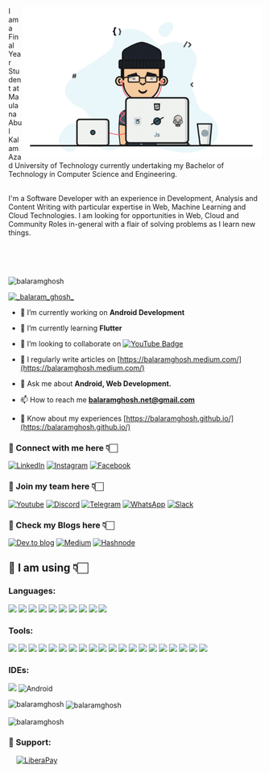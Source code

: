 


<img align="right" height="300" src="https://github.com/BALARAMGHOSH/BALARAMGHOSH/blob/main/coder.gif?raw=true">
I am a Final Year Student at Maulana Abul Kalam Azad University of Technology currently undertaking my Bachelor of Technology in Computer Science and Engineering.
<br>
<br>

I'm a Software Developer with an experience in Development, Analysis and Content Writing with particular expertise in Web, Machine Learning and Cloud Technologies. I am looking for opportunities in Web, Cloud and Community Roles in-general with a flair of solving problems as I learn new things.

<br>
<br>
<br>

<p align="left"> <img src="https://komarev.com/ghpvc/?username=balaramghosh&label=Profile%20views&color=0e75b6&style=flat" alt="balaramghosh" /> </p>

<p align="left"> <a href="https://twitter.com/_balaram_ghosh_" target="blank"><img src="https://img.shields.io/twitter/follow/_balaram_ghosh_?logo=twitter&style=for-the-badge" alt="_balaram_ghosh_" /></a> </p>

- 🔭 I’m currently working on **Android Development**

- 🌱 I’m currently learning **Flutter**

- 👯 I’m looking to collaborate on [![YouTube Badge](https://img.shields.io/badge/-YouTube-FF0000?style=flat&logo=YouTube&logoColor=white)](https://www.youtube.com/channel/UCkONbVXoZxD4usLgfCC8fFA/featured)
- 📝 I regularly write articles on [https://balaramghosh.medium.com/](https://balaramghosh.medium.com/)

- 💬 Ask me about **Android, Web Development.**

- 📫 How to reach me **balaramghosh.net@gmail.com**

- 📄 Know about my experiences [https://balaramghosh.github.io/](https://balaramghosh.github.io/)


<h3 align="left">🔴 Connect with me here 👇🏻</h3>
<p align="left">
<a href="https://www.linkedin.com/in/balaram-ghosh" target="_blank"><img src="https://img.shields.io/badge/LinkedIn-0077B5?style=for-the-badge&logo=linkedin&logoColor=white" alt="LinkedIn"></a>
<a href="https://www.instagram.com/balaram.ghosh" target="_blank"><img alt="Instagram" src="https://img.shields.io/badge/@balaram.ghosh%20-%23E4405F.svg?&style=for-the-badge&logo=Instagram&logoColor=white"/></a>
<a href="https://www.facebook.com/balaram.ghosh.personal" target="_blank"><img alt="Facebook" src="https://img.shields.io/badge/Facebook%20-%231877F2.svg?&style=for-the-badge&logo=Facebook&logoColor=white"/></a>
</p>

<h3 align="left">🔴 Join my team here 👇🏻</h3>
<p align="left">
<a href="https://www.youtube.com/channel/UCkONbVXoZxD4usLgfCC8fFA" target="_blank"><img alt="Youtube" src="https://img.shields.io/badge/Balaram Ghosh%20-%23FF0000.svg?&style=for-the-badge&logo=YouTube&logoColor=white"/></a>
<a href="https://discord.gg/YuSbPyrb2E" target="_blank"><img alt="Discord" src="https://img.shields.io/badge/%3CBalaram's Lobby%3E%20-%237289DA.svg?&style=for-the-badge&logo=discord&logoColor=white"/></a>
<a href="https://t.me/joinchat/09SP9XwDWyU1Njc1" target="_blank"><img alt="Telegram" src="https://img.shields.io/badge/Telegram-2CA5E0?style=for-the-badge&logo=telegram&logoColor=white" /></a>
<a href="https://chat.whatsapp.com/ElmEzItWSu4KUh1uTQ2ner" target="_blank"><img alt="WhatsApp" src="https://img.shields.io/badge/WhatsApp-25D366?style=for-the-badge&logo=whatsapp&logoColor=white"/></a>
<a href="https://join.slack.com/t/balaramslobby/shared_invite/zt-mvffuxk3-zPEZbXRgrYg4MYLN61N7Ew" target="_blank"><img alt="Slack" src="https://img.shields.io/badge/Slack-4A154B?style=for-the-badge&logo=slack&logoColor=white" /></a>
</p>

<h3 align="left">🔴 Check my Blogs here 👇🏻</h3>
<p align="left">
<a href="https://dev.to/balaramghosh" target="_blank"><img alt="Dev.to blog" src="https://img.shields.io/badge/dev.to-0A0A0A?style=for-the-badge&logo=dev.to&logoColor=white" ></a>
<a href="https://balaramghosh.medium.com/" target="_blank"><img alt="Medium" src="https://img.shields.io/badge/Medium-12100E?style=for-the-badge&logo=medium&logoColor=white"/></a>
<a href="https://hashnode.com/@BalaramGhosh" target="_blank"><img alt="Hashnode" src="https://img.shields.io/badge/Hashnode-2962FF?style=for-the-badge&logo=hashnode&logoColor=white"></a>
</p>

## 🔴 I am using 👇🏻
<h3 align="left">Languages:</h3>
<p align="left">
<img src="https://img.shields.io/badge/Java-ED8B00?style=for-the-badge&logo=java&logoColor=white" />
<img src="https://img.shields.io/badge/JavaScript-F7DF1E?style=for-the-badge&logo=javascript&logoColor=black" />
<img src="https://img.shields.io/badge/Python-14354C?style=for-the-badge&logo=python&logoColor=white" />
<img src="https://img.shields.io/badge/C%2B%2B-00599C?style=for-the-badge&logo=c%2B%2B&logoColor=white" />
<img src="https://img.shields.io/badge/PHP-777BB4?style=for-the-badge&logo=php&logoColor=white" />
<img src="https://img.shields.io/badge/HTML-239120?style=for-the-badge&logo=html5&logoColor=white" />
<img src="https://img.shields.io/badge/.NET-5C2D91?style=for-the-badge&logo=.net&logoColor=white" />
<img src="https://img.shields.io/badge/C-00599C?style=for-the-badge&logo=c&logoColor=white" />
<img src="https://img.shields.io/badge/Kotlin-0095D5?&style=for-the-badge&logo=kotlin&logoColor=white" />
<img src="https://img.shields.io/badge/MySQL-00000F?style=for-the-badge&logo=mysql&logoColor=white" />
</p>
<h3 align="left">Tools:</h3>
<p align="left">
<img src="https://img.shields.io/badge/CSS3-1572B6?style=for-the-badge&logo=css3&logoColor=white" />
<img src="https://img.shields.io/badge/Node.js-43853D?style=for-the-badge&logo=node.js&logoColor=white" />
<img src="https://img.shields.io/badge/Express.js-404D59?style=for-the-badge" />
<img src="https://img.shields.io/badge/React-20232A?style=for-the-badge&logo=react&logoColor=61DAFB" />
<img src="https://img.shields.io/badge/Angular-DD0031?style=for-the-badge&logo=angular&logoColor=white" />
<img src="https://img.shields.io/badge/Bootstrap-563D7C?style=for-the-badge&logo=bootstrap&logoColor=white" />
<img src="https://img.shields.io/badge/jQuery-0769AD?style=for-the-badge&logo=jquery&logoColor=white" />
<img src="https://img.shields.io/badge/Django-092E20?style=for-the-badge&logo=django&logoColor=white" />
<img src="https://img.shields.io/badge/Flutter-02569B?style=for-the-badge&logo=flutter&logoColor=white" />
<img src="https://img.shields.io/badge/MongoDB-4EA94B?style=for-the-badge&logo=mongodb&logoColor=white" />
<img src="https://img.shields.io/badge/Netlify-00C7B7?style=for-the-badge&logo=netlify&logoColor=white" />
<img src="https://img.shields.io/badge/Heroku-430098?style=for-the-badge&logo=heroku&logoColor=white" />
<img src="https://img.shields.io/badge/Amazon_AWS-232F3E?style=for-the-badge&logo=amazon-aws&logoColor=white" />
<img src="https://img.shields.io/badge/Google_Cloud-4285F4?style=for-the-badge&logo=google-cloud&logoColor=white" />
<img src="https://img.shields.io/badge/Microsoft_Azure-0089D6?style=for-the-badge&logo=microsoft-azure&logoColor=white" />
<img src="https://img.shields.io/badge/next.js-000000?style=for-the-badge&logo=next.js&logoColor=white" />
<img src="https://img.shields.io/badge/firebase-ffca28?style=for-the-badge&logo=firebase&logoColor=white" />
<img src="https://img.shields.io/badge/Docker-2CA5E0?style=for-the-badge&logo=docker&logoColor=white" />
<img src="https://img.shields.io/badge/Unity-100000?style=for-the-badge&logo=unity&logoColor=white" />
<img src="https://img.shields.io/badge/Microsoft_Office-D83B01?style=for-the-badge&logo=microsoft-office&logoColor=white" />
</p>
<h3 align="left">IDEs:</h3>
<p align="left">
<img src="https://img.shields.io/badge/Visual_Studio_Code-0078D4?style=for-the-badge&logo=visual%20studio%20code&logoColor=white" />
<img alt="Android" src="https://img.shields.io/badge/Android Studio-3DDC84?style=for-the-badge&logo=android&logoColor=white" />
</p>

<p><img align="left" src="https://github-readme-stats.vercel.app/api/top-langs?username=balaramghosh&show_icons=true&locale=en&layout=compact" alt="balaramghosh" /></p>

<p>&nbsp;<img align="center" src="https://github-readme-stats.vercel.app/api?username=balaramghosh&show_icons=true&locale=en" alt="balaramghosh" /></p>

<p><img align="center" src="https://github-readme-streak-stats.herokuapp.com/?user=balaramghosh&" alt="balaramghosh" /></p>

<!--
<h3 align="left">Support:</h3>
<a href="https://www.buymeacoffee.com/balaram.ghosh"> <img align="left" src="https://cdn.buymeacoffee.com/buttons/v2/default-yellow.png" height="50"  alt="balaram.ghosh" /></a>
<a href="https://www.patreon.com/user?u=35465924&fan_landing=true"><img src="https://img.shields.io/badge/Patreon-F96854?style=for-the-badge&logo=patreon&logoColor=white" height='48'/></a>
<a href='https://ko-fi.com/F1F33MKZ2' target='_blank'><img height='50' style='border:0px;height:36px;' src='https://cdn.ko-fi.com/cdn/kofi1.png?v=2' border='0' alt='Buy Me a Coffee at ko-fi.com' /></a>
<a href="https://paypal.me/gbalaram?locale.x=en_GB">
  <img src="https://raw.githubusercontent.com/stefan-niedermann/paypal-donate-button/master/paypal-donate-button.png" height='60' alt="Donate with PayPal" />
</a>
-->

<h3 align="left">🔴 Support:</h3>
<a href="https://paypal.me/gbalaram?locale.x=en_GB" target="_blank"><img src="https://img.shields.io/badge/PayPal-00457C?style=for-the-badge&logo=paypal&logoColor=white" alt=""></a>
<a href="https://www.patreon.com/user?u=35465924&fan_landing=true" target="_blank"><img src="https://img.shields.io/badge/Patreon-F96854?style=for-the-badge&logo=patreon&logoColor=white" alt=""></a>
<a href="https://ko-fi.com/F1F33MKZ2" target="_blank"><img src="https://img.shields.io/badge/buy me a Ko--fi-F16061?style=for-the-badge&logo=ko-fi&logoColor=white" alt=""></a>
<a href="https://www.buymeacoffee.com/balaram.ghosh" target="_blank"><img src="https://img.shields.io/badge/🍕 buy me a pizza-ffee00?style=for-the-badge&logoColor=white" alt=""></a>
<a href="https://liberapay.com/balaram.ghosh/donate" target="_blank"><img alt="LiberaPay" src="https://img.shields.io/badge/Liberapay-F6C915?style=for-the-badge&logo=liberapay&logoColor=black" /></a>
